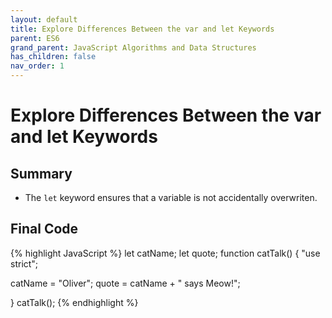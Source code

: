 ```yaml
---
layout: default
title: Explore Differences Between the var and let Keywords
parent: ES6
grand_parent: JavaScript Algorithms and Data Structures
has_children: false
nav_order: 1
---
```

# Explore Differences Between the var and let Keywords
## Summary
- The `let` keyword ensures that a variable is not accidentally overwriten.

## Final Code

{% highlight JavaScript %}
let catName;
let quote;
function catTalk() {
  "use strict";

  catName = "Oliver";
  quote = catName + " says Meow!";

}
catTalk();
{% endhighlight %}